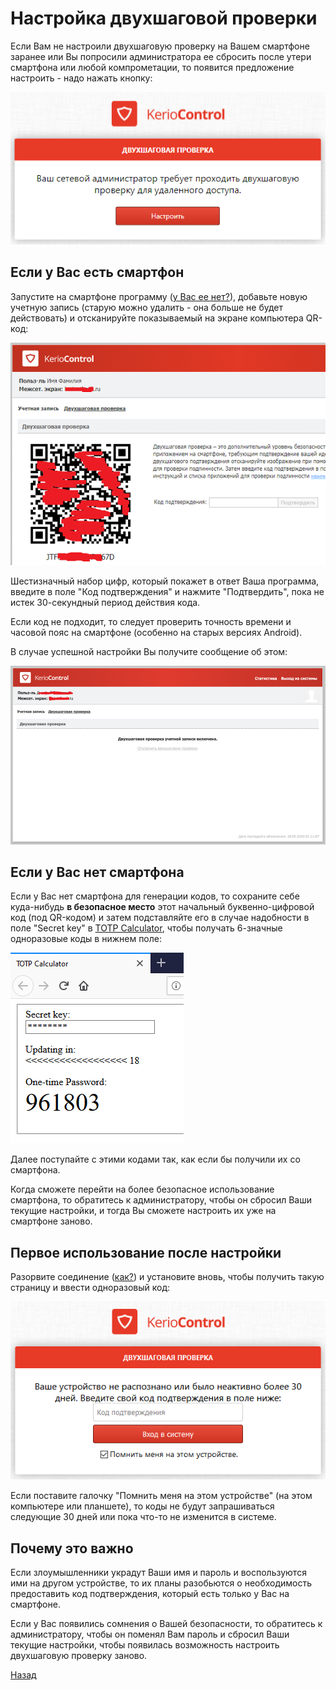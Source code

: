---
---
# Настройка двухшаговой проверки

Если Вам не настроили двухшаговую проверку на Вашем смартфоне заранее или Вы попросили администратора ее сбросить после утери смартфона или любой компрометации, то появится предложение настроить - надо нажать кнопку:

![pic-2fa-setup]

## Если у Вас есть смартфон

Запустите на смартфоне программу ([у Вас ее нет?][appstore]), добавьте новую учетную запись (старую можно удалить - она больше не будет действовать) и отсканируйте показываемый на экране компьютера QR-код:

![pic-qr]

Шестизначный набор цифр, который покажет в ответ Ваша программа, введите в поле "Код подтверждения" и нажмите "Подтвердить", пока не истек 30-секундный период действия кода.

Если код не подходит, то следует проверить точность времени и часовой пояс на смартфоне (особенно на старых версиях Android).

В случае успешной настройки Вы получите сообщение об этом:

![pic-activated]

## Если у Вас нет смартфона

Если у Вас нет смартфона для генерации кодов, то сохраните себе куда-нибудь **в безопасное место** этот начальный буквенно-цифровой код (под QR-кодом) и затем подставляйте его в случае надобности в поле "Secret key" в [TOTP Calculator], чтобы получать 6-значные одноразовые коды в нижнем поле:

![pic-TOTP]

Далее поступайте с этими кодами так, как если бы получили их со смартфона.

Когда сможете перейти на более безопасное использование смартфона, то обратитесь к администратору, чтобы он сбросил Ваши текущие настройки, и тогда Вы сможете настроить их уже на смартфоне заново.

## Первое использование после настройки

Разорвите соединение ([как?][exit]) и установите вновь, чтобы получить такую страницу и ввести одноразовый код:

![pic-30days]

Если поставите галочку "Помнить меня на этом устройстве" (на этом компьютере или планшете), то коды не будут запрашиваться следующие 30 дней или пока что-то не изменится в системе.

## Почему это важно

Если злоумышленники украдут Ваши имя и пароль и воспользуются ими на другом устройстве, то их планы разобьются о необходимость предоставить код подтверждения, который есть только у Вас на смартфоне.

Если у Вас появились сомнения о Вашей безопасности, то обратитесь к администратору, чтобы он поменял Вам пароль и сбросил Ваши текущие настройки, чтобы появилась возможность настроить двухшаговую проверку заново.

[Назад][back]

[appstore]: appstore "Authenticator"
[TOTP Calculator]: TOTP.html "Генератор кодов"
[exit]: exit "Завершение работы"
[back]: /vpn "Основная инструкция"

[pic-2fa-setup]: /assets/img/2fa-setup.png "Настроить"
[pic-qr]: /assets/img/qr.png "QR"
[pic-TOTP]: /assets/img/totp.png "Пример получения кода"
[pic-activated]: /assets/img/activated.png "Двухшаговая проверка настроена"
[pic-30days]: /assets/img/30days.png "Код подтверждения"
